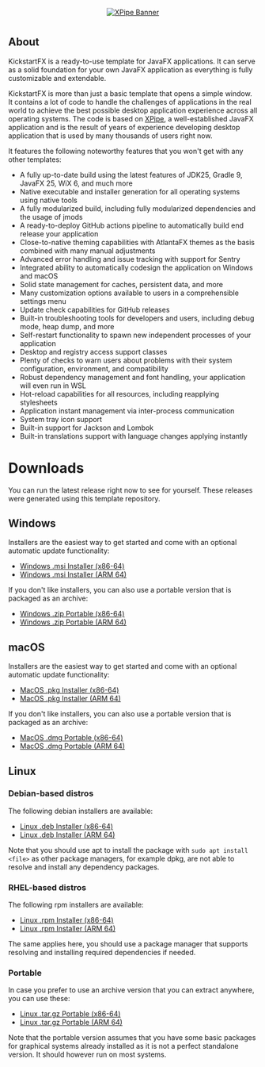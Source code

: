 <p align="center">
    <a href="https://kickstartfx.xpipe.io/" target="_blank" rel="noopener">
        <img src="https://kickstartfx.xpipe.io/images/demo1.png" alt="XPipe Banner" />
    </a>
</p>

<h1></h1>

## About

KickstartFX is a ready-to-use template for JavaFX applications. It can serve as a solid foundation for your own JavaFX application as everything is fully customizable and extendable.

KickstartFX is more than just a basic template that opens a simple window. It contains a lot of code to handle the challenges of applications in the real world to achieve the best possible desktop application experience across all operating systems. The code is based on [XPipe](https://github.com/xpipe-io/kickstartfx), a well-established JavaFX application and is the result of years of experience developing desktop application that is used by many thousands of users right now.

It features the following noteworthy features that you won't get with any other templates:
- A fully up-to-date build using the latest features of JDK25, Gradle 9, JavaFX 25, WiX 6, and much more
- Native executable and installer generation for all operating systems using native tools
- A fully modularized build, including fully modularized dependencies and the usage of jmods
- A ready-to-deploy GitHub actions pipeline to automatically build end release your application
- Close-to-native theming capabilities with AtlantaFX themes as the basis combined with many manual adjustments
- Advanced error handling and issue tracking with support for Sentry
- Integrated ability to automatically codesign the application on Windows and macOS
- Solid state management for caches, persistent data, and more
- Many customization options available to users in a comprehensible settings menu
- Update check capabilities for GitHub releases
- Built-in troubleshooting tools for developers and users, including debug mode, heap dump, and more
- Self-restart functionality to spawn new independent processes of your application
- Desktop and registry access support classes
- Plenty of checks to warn users about problems with their system configuration, environment, and compatibility
- Robust dependency management and font handling, your application will even run in WSL
- Hot-reload capabilities for all resources, including reapplying stylesheets
- Application instant management via inter-process communication
- System tray icon support
- Built-in support for Jackson and Lombok
- Built-in translations support with language changes applying instantly

# Downloads

You can run the latest release right now to see for yourself. These releases were generated using this template repository.

## Windows

Installers are the easiest way to get started and come with an optional automatic update functionality:

- [Windows .msi Installer (x86-64)](https://github.com/xpipe-io/kickstartfx/releases/latest/download/xpipe-installer-windows-x86_64.msi)
- [Windows .msi Installer (ARM 64)](https://github.com/xpipe-io/kickstartfx/releases/latest/download/xpipe-installer-windows-arm64.msi)

If you don't like installers, you can also use a portable version that is packaged as an archive:

- [Windows .zip Portable (x86-64)](https://github.com/xpipe-io/kickstartfx/releases/latest/download/xpipe-portable-windows-x86_64.zip)
- [Windows .zip Portable (ARM 64)](https://github.com/xpipe-io/kickstartfx/releases/latest/download/xpipe-portable-windows-arm64.zip)

## macOS

Installers are the easiest way to get started and come with an optional automatic update functionality:

- [MacOS .pkg Installer (x86-64)](https://github.com/xpipe-io/kickstartfx/releases/latest/download/xpipe-installer-macos-x86_64.pkg)
- [MacOS .pkg Installer (ARM 64)](https://github.com/xpipe-io/kickstartfx/releases/latest/download/xpipe-installer-macos-arm64.pkg)

If you don't like installers, you can also use a portable version that is packaged as an archive:

- [MacOS .dmg Portable (x86-64)](https://github.com/xpipe-io/kickstartfx/releases/latest/download/xpipe-portable-macos-x86_64.dmg)
- [MacOS .dmg Portable (ARM 64)](https://github.com/xpipe-io/kickstartfx/releases/latest/download/xpipe-portable-macos-arm64.dmg)

## Linux

### Debian-based distros

The following debian installers are available:

- [Linux .deb Installer (x86-64)](https://github.com/xpipe-io/kickstartfx/releases/latest/download/xpipe-installer-linux-x86_64.deb)
- [Linux .deb Installer (ARM 64)](https://github.com/xpipe-io/kickstartfx/releases/latest/download/xpipe-installer-linux-arm64.deb)

Note that you should use apt to install the package with `sudo apt install <file>` as other package managers, for example dpkg,
are not able to resolve and install any dependency packages.

### RHEL-based distros

The following rpm installers are available:

- [Linux .rpm Installer (x86-64)](https://github.com/xpipe-io/kickstartfx/releases/latest/download/xpipe-installer-linux-x86_64.rpm)
- [Linux .rpm Installer (ARM 64)](https://github.com/xpipe-io/kickstartfx/releases/latest/download/xpipe-installer-linux-arm64.rpm)

The same applies here, you should use a package manager that supports resolving and installing required dependencies if needed.

### Portable

In case you prefer to use an archive version that you can extract anywhere, you can use these:

- [Linux .tar.gz Portable (x86-64)](https://github.com/xpipe-io/kickstartfx/releases/latest/download/xpipe-portable-linux-x86_64.tar.gz)
- [Linux .tar.gz Portable (ARM 64)](https://github.com/xpipe-io/kickstartfx/releases/latest/download/xpipe-portable-linux-arm64.tar.gz)

Note that the portable version assumes that you have some basic packages for graphical systems already installed
as it is not a perfect standalone version. It should however run on most systems.
